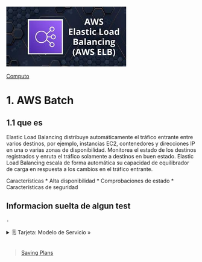 ![Amazon Elastic Load Balancer ](../../00_assets/Computo/elb-logo.jpeg)

[Computo](../../Computo/)

# 1. AWS Batch

## 1.1 que es

Elastic Load Balancing distribuye automáticamente el tráfico entrante entre varios destinos, por ejemplo, instancias EC2, contenedores y direcciones IP en una o varias zonas de disponibilidad. Monitorea el estado de los destinos registrados y enruta el tráfico solamente a destinos en buen estado. Elastic Load Balancing escala de forma automática su capacidad de equilibrador de carga en respuesta a los cambios en el tráfico entrante.

Características
    * Alta disponibilidad
    * Comprobaciones de estado
    * Características de seguridad

## Informacion suelta de algun test

    -

<details>
<summary>🗒 Tarjeta: Modelo de Servicio »</summary>

| Tipos  |
| ---- |
! | [Tipos ELB](otro/Conceptos-AWS_Cloud/assets/Computo/Tipos_ELB.png) |

</details>


<br/>

> [Saving Plans](./saving_Plans.md)

<br/>